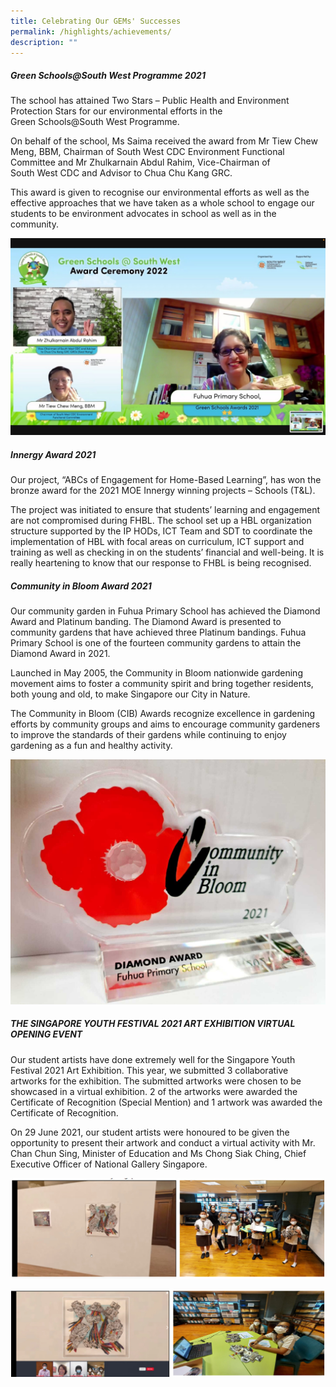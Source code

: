```yaml
---
title: Celebrating Our GEMs' Successes
permalink: /highlights/achievements/
description: ""
---
```

##### **Green Schools@South West Programme 2021**


The school has attained Two Stars – Public Health and Environment Protection Stars for our environmental efforts in the Green Schools@South West Programme.

  

On behalf of the school, Ms Saima received the award from Mr Tiew Chew Meng, BBM, Chairman of South West CDC Environment Functional Committee and Mr Zhulkarnain Abdul Rahim, Vice-Chairman of South West CDC and Advisor to Chua Chu Kang GRC.

  

This award is given to recognise our environmental efforts as well as the effective approaches that we have taken as a whole school to engage our students to be environment advocates in school as well as in the community.

![](/images/Highlights/Achievements/A1.jpg)

##### **Innergy Award 2021**


Our project, “ABCs of Engagement for Home-Based Learning”, has won the bronze award for the 2021 MOE Innergy winning projects – Schools (T&L).

The project was initiated to ensure that students’ learning and engagement are not compromised during FHBL. The school set up a HBL organization structure supported by the IP HODs, ICT Team and SDT to coordinate the implementation of HBL with focal areas on curriculum, ICT support and training as well as checking in on the students’ financial and well-being. It is really heartening to know that our response to FHBL is being recognised. 

##### **Community in Bloom Award 2021**


Our community garden in Fuhua Primary School has achieved the Diamond Award and Platinum banding. The Diamond Award is presented to community gardens that have achieved three Platinum bandings. Fuhua Primary School is one of the fourteen community gardens to attain the Diamond Award in 2021.

Launched in May 2005, the Community in Bloom nationwide gardening movement aims to foster a community spirit and bring together residents, both young and old, to make Singapore our City in Nature.

The Community in Bloom (CIB) Awards recognize excellence in gardening efforts by community groups and aims to encourage community gardeners to improve the standards of their gardens while continuing to enjoy gardening as a fun and healthy activity.

![](/images/Highlights/Achievements/A2.jpg)  

##### **THE SINGAPORE YOUTH FESTIVAL 2021 ART EXHIBITION VIRTUAL OPENING EVENT**


Our student artists have done extremely well for the Singapore Youth Festival 2021 Art Exhibition. This year, we submitted 3 collaborative artworks for the exhibition. The submitted artworks were chosen to be showcased in a virtual exhibition. 2 of the artworks were awarded the Certificate of Recognition (Special Mention) and 1 artwork was awarded the Certificate of Recognition. 

  

On 29 June 2021, our student artists were honoured to be given the opportunity to present their artwork and conduct a virtual activity with Mr. Chan Chun Sing, Minister of Education and Ms Chong Siak Ching, Chief Executive Officer of National Gallery Singapore.

![](/images/Highlights/Achievements/A4.jpg)

![](/images/Highlights/Achievements/A5.jpg)